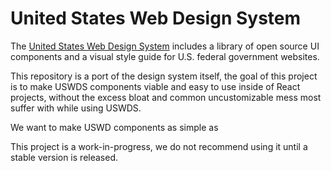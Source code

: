 # United States Web Design System

The [United States Web Design System](https://designsystem.digital.gov) includes a library of open source UI components and a visual style guide for U.S. federal government websites.

This repository is a port of the design system itself, the goal of this project is to make USWDS components viable and easy to use inside of React projects, without the excess bloat and common uncustomizable mess most suffer with while using USWDS.

We want to make USWD components as simple as <Banner title="An official website of the United States government" information={false} />

This project is a work-in-progress, we do not recommend using it until a stable version is released.
